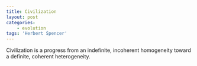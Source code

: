 ```yaml
---
title: Civilization
layout: post
categories:
    - evolution
tags: 'Herbert Spencer'
---
```


Civilization is a progress from an indefinite, incoherent homogeneity toward a definite, coherent heterogeneity.